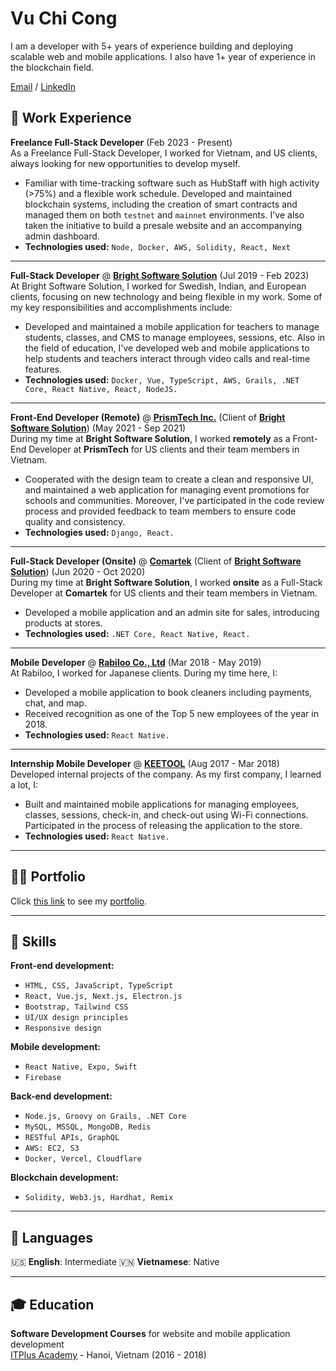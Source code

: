 # Vu Chi Cong

I am a developer with 5+ years of experience building and deploying scalable web and mobile applications. I also have 1+ year of experience in the blockchain field.

[Email](mailto:cngvu.work@gmail.com) / [LinkedIn](https://www.linkedin.com/in/jv98/)

## 💼 Work Experience

**Freelance Full-Stack Developer** (Feb 2023 - Present)<br>
As a Freelance Full-Stack Developer, I worked for Vietnam, and US clients, always looking for new opportunities to develop myself.

- Familiar with time-tracking software such as HubStaff with high activity (>75%) and a flexible work schedule.
  Developed and maintained blockchain systems, including the creation of smart contracts and managed them on both `testnet` and `mainnet` environments. I've also taken the initiative to build a presale website and an accompanying admin dashboard.
- **Technologies used:** `Node, Docker, AWS, Solidity, React, Next`

---

**Full-Stack Developer** @ **[Bright Software Solution](https://www.brightsoftsolution.com/)** (Jul 2019 - Feb 2023)<br>
At Bright Software Solution, I worked for Swedish, Indian, and European clients, focusing on new technology and being flexible in my work. Some of my key responsibilities and accomplishments include:

- Developed and maintained a mobile application for teachers to manage students, classes, and CMS to manage employees, sessions, etc. Also in the field of education, I've developed web and mobile applications to help students and teachers interact through video calls and real-time features.
- **Technologies used:** `Docker, Vue, TypeScript, AWS, Grails, .NET Core, React Native, React, NodeJS.`

---

**Front-End Developer (Remote)** @ **[PrismTech Inc.](https://prismtechinc.io/)** (Client of **[Bright Software Solution](https://www.brightsoftsolution.com/)**) (May 2021 - Sep 2021)<br>
During my time at **Bright Software Solution**, I worked **remotely** as a Front-End Developer at **PrismTech** for US clients and their team members in Vietnam.

- Cooperated with the design team to create a clean and responsive UI, and maintained a web application for managing event promotions for schools and communities. Moreover, I've participated in the code review process and provided feedback to team members to ensure code quality and consistency.
- **Technologies used:** `Django, React.`

---

**Full-Stack Developer (Onsite)** @ **[Comartek](https://comartek.com/)** (Client of **[Bright Software Solution](https://www.brightsoftsolution.com/)**) (Jun 2020 - Oct 2020)<br>
During my time at **Bright Software Solution**, I worked **onsite** as a Full-Stack Developer at **Comartek** for US clients and their team members in Vietnam.

- Developed a mobile application and an admin site for sales, introducing products at stores.
- **Technologies used:** `.NET Core, React Native, React.`

---

**Mobile Developer** @ **[Rabiloo Co., Ltd](https://rabiloo.com/)** (Mar 2018 - May 2019)<br>
At Rabiloo, I worked for Japanese clients. During my time here, I:

- Developed a mobile application to book cleaners including payments, chat, and map.
- Received recognition as one of the Top 5 new employees of the year in 2018.
- **Technologies used:** `React Native.`

---

**Internship Mobile Developer** @ **[KEETOOL](https://www.facebook.com/keetool/)** (Aug 2017 - Mar 2018)<br>
Developed internal projects of the company. As my first company, I learned a lot, I:

- Built and maintained mobile applications for managing employees, classes, sessions, check-in, and check-out using Wi-Fi connections. Participated in the process of releasing the application to the store.
- **Technologies used:** `React Native.`

---

## 🧑‍💻 Portfolio

Click [this link](https://congvc.com/) to see my [portfolio](https://congvc.com/).

---

## 🔨 Skills

**Front-end development:**

- `HTML, CSS, JavaScript, TypeScript`
- `React, Vue.js, Next.js, Electron.js`
- `Bootstrap, Tailwind CSS`
- `UI/UX design principles`
- `Responsive design`

**Mobile development:**

- `React Native, Expo, Swift`
- `Firebase`

**Back-end development:**

- `Node.js, Groovy on Grails, .NET Core`
- `MySQL, MSSQL, MongoDB, Redis`
- `RESTful APIs, GraphQL`
- `AWS: EC2, S3`
- `Docker, Vercel, Cloudflare`

**Blockchain development:**

- `Solidity, Web3.js, Hardhat, Remix`

---

## 💬 Languages

🇺🇸 **English**: Intermediate
🇻🇳 **Vietnamese**: Native <br>

---

## 🎓 Education

**Software Development Courses** for website and mobile application development<br>
[ITPlus Academy](http://itplus-academy.edu.vn/) - Hanoi, Vietnam (2016 - 2018) <br>
